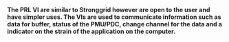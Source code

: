 ﻿**The PRL VI are similar to Stronggrid however are open to the user and have simpler uses. The VIs are used to communicate information such as data for buffer, status of the PMU/PDC, change channel for the data and a indicator on the strain of the application on the computer.**

